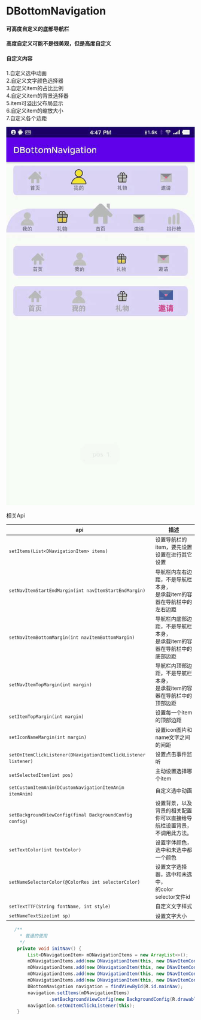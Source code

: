 # DBottomNavigation

#### 可高度自定义的底部导航栏
#### 高度自定义可能不是很美观，但是高度自定义
#### 自定义内容
1.自定义选中动画 <br>
2.自定义文字颜色选择器 <br>
3.自定义item的占比比例 <br>
4.自定义item的背景选择器 <br>
5.item可溢出父布局显示 <br>
6.自定义item的缩放大小 <br>
7.自定义各个边距 <br>

![exmp](exmp.gif)

相关Api

| api                                                          | 描述                                                         |
| ------------------------------------------------------------ | ------------------------------------------------------------ |
| `setItems(List<DNavigationItem> items)`                      | 设置导航栏的item，要先设置设置在进行其它设置                 |
| `setNavItemStartEndMargin(int navItemStartEndMargin)`        | 导航栏内左右边距，不是导航栏本身，<br>是承载item的容器在导航栏中的左右边距 |
| `setNavItemBottomMargin(int navItemBottomMargin)`            | 导航栏内底部边距，不是导航栏本身，<br>是承载item的容器在导航栏中的底部边距 |
| `setNavItemTopMargin(int margin)`                            | 导航栏内顶部边距，不是导航栏本身，<br/>是承载item的容器在导航栏中的顶部边距 |
| `setItemTopMargin(int margin)`                               | 设置每一个item的顶部边距                                     |
| `setIconNameMargin(int margin)`                              | 设置icon图片和name文字之间的间距                             |
| `setOnItemClickListener(DNavigationItemClickListener listener)` | 设置点击事件监听                                             |
| `setSelectedItem(int pos) `                                  | 主动设置选择哪个item                                         |
| `setCustomItemAnim(DCustomNavigationItemAnim itemAnim)`      | 自定义选中动画                                               |
| `setBackgroundViewConfig(final BackgroundConfig config)`     | 设置背景，以及背景的相关配置<br>你可以直接给导航栏设置背景，不调用此方法。 |
| `setTextColor(int textColor)`                                | 设置字体颜色，选中和未选中都一个颜色                         |
| `setNameSelectorColor(@ColorRes int selectorColor)`          | 设置文字选择器，选中和未选中，<br>的color selector文件id     |
| `setTextTTF(String fontName, int style)`                     | 自定义文字样式                                               |
| `setNameTextSize(int sp)`                                    | 设置文字大小                                                 |

```java
   /**
     * 普通的使用
     */
    private void initNav() {
        List<DNavigationItem> mDNavigationItems = new ArrayList<>();
        mDNavigationItems.add(new DNavigationItem(this, new DNavItemConfig(R.drawable.selector_tab_home, "首页"), true));
        mDNavigationItems.add(new DNavigationItem(this, new DNavItemConfig(R.drawable.selector_tab_my, "我的")));
        mDNavigationItems.add(new DNavigationItem(this, new DNavItemConfig(R.drawable.selector_tab_redeem, "礼物")));
        mDNavigationItems.add(new DNavigationItem(this, new DNavItemConfig(R.drawable.selector_tab_invite, "邀请")));
        DBottomNavigation navigation = findViewById(R.id.mainNav);
        navigation.setItems(mDNavigationItems)
                .setBackgroundViewConfig(new BackgroundConfig(R.drawable.shape_nav_bg2));
        navigation.setOnItemClickListener(this);
    }
```

